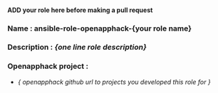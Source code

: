 #### ADD your role here before making a pull request

### Name : ansible-role-openapphack-{your role name}

### Description : *{one line role description}*

### Openapphack project : 
  - *{ openapphack github url to projects you developed this role for }*
